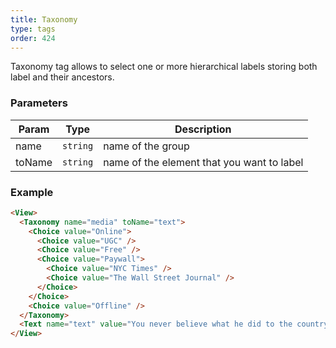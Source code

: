 ```yaml
---
title: Taxonomy
type: tags
order: 424
---
```


Taxonomy tag allows to select one or more hierarchical labels
storing both label and their ancestors.

### Parameters

| Param | Type | Description |
| --- | --- | --- |
| name | <code>string</code> | name of the group |
| toName | <code>string</code> | name of the element that you want to label |

### Example
```html
<View>
  <Taxonomy name="media" toName="text">
    <Choice value="Online">
      <Choice value="UGC" />
      <Choice value="Free" />
      <Choice value="Paywall">
        <Choice value="NYC Times" />
        <Choice value="The Wall Street Journal" />
      </Choice>
    </Choice>
    <Choice value="Offline" />
  </Taxonomy>
  <Text name="text" value="You never believe what he did to the country" />
</View>
```
